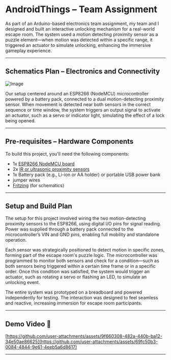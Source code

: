 # AndroidThings – Team Assignment

As part of an Arduino-based electronics team assignment, my team and I designed and built an interactive unlocking mechanism for a real-world escape room. The system used a motion detecting proximity sensor as a puzzle element—when motion was detected within a specific range, it triggered an actuator to simulate unlocking, enhancing the immersive gameplay experience.

---

## Schematics Plan – Electronics and Connectivity

![Image](https://github.com/user-attachments/assets/6467da7a-d5a5-44fe-a594-289c8cf81333)

Our setup centered around an ESP8266 (NodeMCU) microcontroller powered by a battery pack, connected to a dual motion-detecting proximity sensor. When movement is detected near both sensors in the correct sequence or time window, the system triggers an output signal to activate an actuator, such as a servo or indicator light, simulating the effect of a lock being opened.

---

## Pre-requisites – Hardware Components

To build this project, you'll need the following components:

- 1x [ESP8266 NodeMCU board](https://www.robofun.ro/platforme-de-dezvoltare/nodemcu-esp8266)
- 2x [IR or ultrasonic proximity sensors](https://www.optimusdigital.ro/ro/senzori-de-distanta/331-senzor-de-proximitate-cu-infrarosu.html)
- 1x Battery pack (e.g., Li-ion or AA holder) or portable USB power bank
- jumper wires
- [Fritzing](https://fritzing.org) (for schematics)

---

## Setup and Build Plan

The setup for this project involved wiring the two motion-detecting proximity sensors to the ESP8266, using digital I/O pins for signal reading. Power was supplied through a battery pack connected to the microcontroller’s VIN and GND pins, enabling full mobility and standalone operation.

Each sensor was strategically positioned to detect motion in specific zones, forming part of the escape room's puzzle logic. The microcontroller was programmed to monitor both sensors and check for a condition—such as both sensors being triggered within a certain time frame or in a specific order. Once this condition was satisfied, the system would trigger an actuator, such as rotating a servo or flashing an LED, to simulate an unlocking event.

The entire system was prototyped on a breadboard and powered independently for testing. The interaction was designed to feel seamless and reactive, increasing immersion for escape room participants.

---

## Demo Video 🎥

[https://github.com/user-attachments/assets/9f660308-482a-440b-ba12-34e50ae86625](https://github.com/user-attachments/assets/69fc50b3-0084-4844-9e61-4eeb5a6d8617)

---
